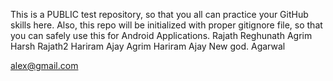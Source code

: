 This is a PUBLIC test repository, so that you all can practice your GitHub skills here. Also, this repo will be initialized with proper gitignore file, so that you can safely use this for Android Applications. 
Rajath Reghunath
Agrim
Harsh
Rajath2
Hariram
Ajay
Agrim
Hariram
Ajay
New god.
Agarwal

alex@gmail.com